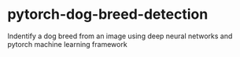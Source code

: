 # pytorch-dog-breed-detection
 Indentify a dog breed from an image using deep neural networks and pytorch machine learning framework
